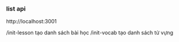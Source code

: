 ### list api
http://localhost:3001

/init-lesson  tạo danh sách bài học
/init-vocab  tạo danh sách từ vựng
